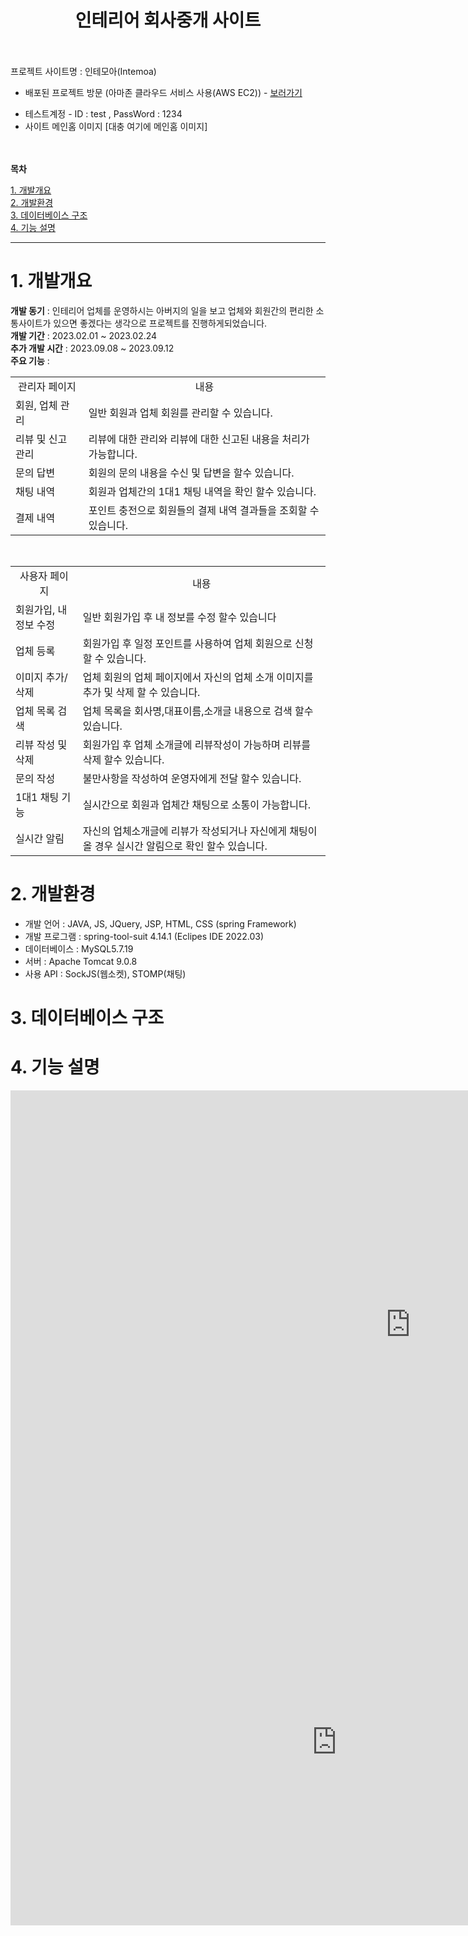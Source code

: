 <h1 align="center">인테리어 회사중개 사이트</h1>
<br><br>
프로젝트 사이트명 : 인테모아(Intemoa)<br>

- 배포된 프로젝트 방문 (아마존 클라우드 서비스 사용(AWS EC2))  - [보러가기][link]

[link]: http://ec2-43-200-238-66.ap-northeast-2.compute.amazonaws.com "프로젝트 사이트 방문하기"

- 테스트계정 - ID : test , PassWord : 1234 <br>
- 사이트 메인홈 이미지
[대충 여기에 메인홈 이미지]

<br><br>
**목차**

[1. 개발개요](#1-개발개요) <br>
[2. 개발환경](#2-개발환경) <br>
[3. 데이터베이스 구조](#3-데이터베이스-구조) <br>
[4. 기능 설명](#4-기능-설명) <br>

------------

# 1. 개발개요
**개발 동기** : 인테리어 업체를 운영하시는 아버지의 일을 보고 업체와 회원간의 편리한 소통사이트가 있으면 좋겠다는 생각으로 프로젝트를 진행하게되었습니다.<br>
**개발 기간** : 2023.02.01 ~ 2023.02.24 <br>
**추가 개발 시간** : 2023.09.08 ~ 2023.09.12 <br>
**주요 기능** : <br>
<table>
  <tr>
    <td align="center">관리자 페이지</td>
    <td align="center">내용</td>
  </tr>
  <tr>
    <td>회원, 업체 관리</td>
    <td>일반 회원과 업체 회원를 관리할 수 있습니다.</td>
  </tr>
  <tr>
    <td>리뷰 및 신고 관리</td>
    <td>리뷰에 대한 관리와 리뷰에 대한 신고된 내용을 처리가 가능합니다.</td>
  </tr>
  <tr>
    <td>문의 답변</td>
    <td>회원의 문의 내용을 수신 및 답변을 할수 있습니다.</td>
  </tr>
  <tr>
    <td>채팅 내역</td>
    <td>회원과 업체간의 1대1 채팅 내역을 확인 할수 있습니다.</td>
  </tr>
  <tr>
    <td>결제 내역</td>
    <td>포인트 충전으로 회원들의 결제 내역 결과들을 조회할 수 있습니다.</td>
  </tr>
</table>
<br>
<table>
  <tr>
    <td align="center">사용자 페이지</td>
    <td align="center">내용</td>
  </tr>
  <tr>
    <td>회원가입, 내 정보 수정</td>
    <td>일반 회원가입 후 내 정보를 수정 할수 있습니다</td>
  </tr>
  <tr>
    <td>업체 등록</td>
    <td>회원가입 후 일정 포인트를 사용하여 업체 회원으로 신청할 수 있습니다.</td>
  </tr>
  <tr>
    <td>이미지 추가/삭제</td>
    <td>업체 회원의 업체 페이지에서 자신의 업체 소개 이미지를 추가 및 삭제 할 수 있습니다.</td>
  </tr>
  <tr>
    <td>업체 목록 검색</td>
    <td>업체 목록을 회사명,대표이름,소개글 내용으로 검색 할수 있습니다.</td>
  </tr>
  <tr>
    <td>리뷰 작성 및 삭제</td>
    <td>회원가입 후 업체 소개글에 리뷰작성이 가능하며 리뷰를 삭제 할수 있습니다.</td>
  </tr>
  <tr>
    <td>문의 작성</td>
    <td>불만사항을 작성하여 운영자에게 전달 할수 있습니다.</td>
  </tr>
  <tr>
    <td>1대1 채팅 기능</td>
    <td>실시간으로 회원과 업체간 채팅으로 소통이 가능합니다.</td>
  </tr>
  <tr>
    <td>실시간 알림</td>
    <td>자신의 업체소개글에 리뷰가 작성되거나 자신에게 채팅이 올 경우 실시간 알림으로 확인 할수 있습니다.</td>
  </tr>
</table>


# 2. 개발환경
- 개발 언어 : JAVA, JS, JQuery, JSP, HTML, CSS (spring Framework)
- 개발 프로그램 : spring-tool-suit 4.14.1 (Eclipes IDE 2022.03)
- 데이터베이스 : MySQL5.7.19
- 서버 : Apache Tomcat 9.0.8
- 사용 API : SockJS(웹소켓), STOMP(채팅)

# 3. 데이터베이스 구조


# 4. 기능 설명

<iframe width="1280" height="749" src="https://docs.google.com/presentation/d/e/2PACX-1vRRJ1jh6h6xwlClMy8dkBJqLiPcroYRrHvGirTQe8w60VneiV0KN2wKduP4vNcKTcMnQmoHR7Q-GIX_/embed?start=false&loop=false&delayms=3000" frameborder="0"  allowfullscreen="true" mozallowfullscreen="true" webkitallowfullscreen="true"></iframe>

<iframe width="1044" height="587" src="https://www.youtube.com/embed/eUQFtpxet1k" frameborder="0" allow="accelerometer; autoplay; encrypted-media; gyroscope; picture-in-picture" allowfullscreen></iframe>
